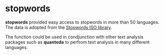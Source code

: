 # stopwords
**stopwords** provided easy access to stopwords in more than 50 languages. The data is adopted from the [Stopwords ISO library](https://github.com/stopwords-iso/stopwords-iso).

The function could be used in condjunction with other text analysis packages such as **quanteda** to perfrom text analysis in many different languages.

